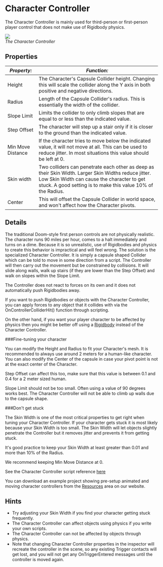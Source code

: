 Character Controller
====================


The <span class=keyword>Character Controller</span> is mainly used for third-person or first-person player control that does not make use of <span class=keyword>Rigidbody</span> physics.

![](http://docwiki.hq.unity3d.com/uploads/Main/Inspector-CharacterController.png)  
_The Character Controller_

Properties
----------



|**_Property:_** |**_Function:_** |
|--|--|
|<span class=component>Height</span> |The Character's <span class=keyword>Capsule Collider</span> height.  Changing this will scale the collider along the Y axis in both positive and negative directions. |
|<span class=component>Radius</span> |Length of the Capsule Collider's radius.  This is essentially the width of the collider. |
|<span class=component>Slope Limit</span> |Limits the collider to only climb slopes that are equal to or less than the indicated value. |
|<span class=component>Step Offset</span> |The character will step up a stair only if it is closer to the ground than the indicated value. |
|<span class=component>Min Move Distance</span> |If the character tries to move below the indicated value, it will not move at all. This can be used to reduce jitter. In most situations this value should be left at 0. |
|<span class=component>Skin width</span> |Two colliders can penetrate each other as deep as their Skin Width. Larger Skin Widths reduce jitter. Low Skin Width can cause the character to get stuck. A good setting is to make this value 10% of the Radius. |
|<span class=component>Center</span> |This will offset the Capsule Collider in world space, and won't affect how the Character pivots. |


Details
-------


The traditional Doom-style first person controls are not physically realistic. The character runs 90 miles per hour, comes to a halt immediately and turns on a dime. Because it is so unrealistic, use of Rigidbodies and physics to create this behavior is impractical and will feel wrong. The solution is the specialized Character Controller. It is simply a capsule shaped <span class=keyword>Collider</span> which can be told to move in some direction from a script. The Controller will then carry out the movement but be constrained by collisions. It will slide along walls, walk up stairs (if they are lower than the <span class=component>Step Offset</span>) and walk on slopes within the <span class=component>Slope Limit</span>.

The Controller does not react to forces on its own and it does not automatically push Rigidbodies away.

If you want to push Rigidbodies or objects with the Character Controller, you can apply forces to any object that it collides with via the <span class=component>OnControllerColliderHit()</span> function through scripting.

On the other hand, if you want your player character to be affected by physics then you might be better off using a [Rigidbody](class-rigidbody.html) instead of the Character Controller.


###Fine-tuning your character

You can modify the <span class=component>Height</span> and <span class=component>Radius</span> to fit your Character's mesh. It is recommended to always use around 2 meters for a human-like character. You can also modify the <span class=component>Center</span> of the capsule in case your pivot point is not at the exact center of the Character.

<span class=component>Step Offset</span> can affect this too, make sure that this value is between 0.1 and 0.4 for a 2 meter sized human.

<span class=component>Slope Limit</span> should not be too small. Often using a value of 90 degrees works best. The Character Controller will not be able to climb up walls due to the capsule shape.


###Don't get stuck

The <span class=component>Skin Width</span> is one of the most critical properties to get right when tuning your Character Controller.
If your character gets stuck it is most likely because your <span class=component>Skin Width</span> is too small. The <span class=component>Skin Width</span> will let objects slightly penetrate the Controller but it removes jitter and prevents it from getting stuck.

It's good practice to keep your <span class=component>Skin Width</span> at least greater than 0.01 and more than 10% of the <span class=component>Radius</span>.

We recommend keeping <span class=component>Min Move Distance</span> at 0.

See the Character Controller script reference [here](scriptref:charactercontroller.html.html)

You can download an example project showing pre-setup animated and moving character controllers from the [Resources](http://www.unity3d.com/support/resources.html) area on our website.

Hints
-----

* Try adjusting your <span class=component>Skin Width</span> if you find your character getting stuck frequently.
* The Character Controller can affect objects using physics if you write your own scripts.
* The Character Controller can not be affected by objects through physics.
* Note that changing Character Controller properties in the inspector will recreate the controller in the scene, so any existing Trigger contacts will get lost, and you will not get any OnTriggerEntered messages until the controller is moved again.

